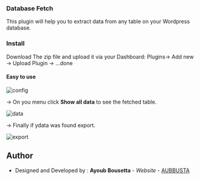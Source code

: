 ### Database Fetch

This plugin will help you to extract data from any table on your Wordpress database.

### Install

Download The zip file and upload it via your Dashboard: Plugins-> Add new -> Upload Plugin -> ...done



#### Easy to use

![config](https://user-images.githubusercontent.com/6423366/46209318-79d4de00-c325-11e8-88de-1a9f0c1cb89c.png)


-> On you menu click **Show all data** to see the fetched table.


![data](https://user-images.githubusercontent.com/6423366/46209319-79d4de00-c325-11e8-866d-855d367f4d2f.png)


-> Finally if ydata was found export.

![export](https://user-images.githubusercontent.com/6423366/46209320-79d4de00-c325-11e8-9a39-d609839abac8.png)



## Author

* Designed and Developed by : **Ayoub Bousetta** - *Website* - [AUBBUSTA](https://aubbusta.com)

